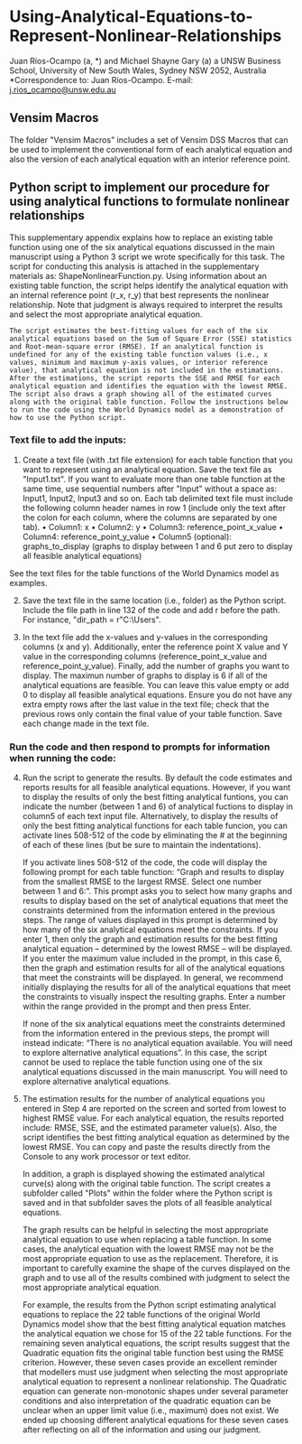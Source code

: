 # Using-Analytical-Equations-to-Represent-Nonlinear-Relationships
Juan Ríos-Ocampo (a, *) and Michael Shayne Gary (a)
a UNSW Business School, University of New South Wales, Sydney NSW 2052, Australia
*Correspondence to: Juan Ríos-Ocampo. E-mail: j.rios_ocampo@unsw.edu.au

## Vensim Macros

The folder "Vensim Macros" includes a set of Vensim DSS Macros that can be used to implement the conventional form of each analytical equation and also the version of each analytical equation with an interior reference point. 

## Python script to implement our procedure for using analytical functions to formulate nonlinear relationships 

This supplementary appendix explains how to replace an existing table function using one of the six analytical equations discussed in the main manuscript using a Python 3 script we wrote specifically for this task. The script for conducting this analysis is attached in the supplementary materials as: ShapeNonlinearFunction.py. Using information about an existing table function, the script helps identify the analytical equation with an internal reference point (r_x, r_y) that best represents the nonlinear relationship. Note that judgment is always required to interpret the results and select the most appropriate analytical equation.
	
	The script estimates the best-fitting values for each of the six analytical equations based on the Sum of Square Error (SSE) statistics and Root-mean-square error (RMSE). If an analytical function is undefined for any of the existing table function values (i.e., x values, minimum and maximum y-axis values, or interior reference value), that analytical equation is not included in the estimations. After the estimations, the script reports the SSE and RMSE for each analytical equation and identifies the equation with the lowest RMSE. The script also draws a graph showing all of the estimated curves along with the original table function. Follow the instructions below to run the code using the World Dynamics model as a demonstration of how to use the Python script.

### Text file to add the inputs:

1. Create a text file (with .txt file extension) for each table function that you want to represent using an analytical equation. Save the text file as "Input1.txt". If you want to evaluate more than one table function at the same time, use sequential numbers after "Input" without a space as: Input1, Input2, Input3 and so on. Each tab delimited text file must include the following column header names in row 1 (include only the text after the colon for each column, where the columns are separated by one tab).
• Column1: x
• Column2: y
• Column3: reference_point_x_value
• Column4: reference_point_y_value
• Column5 (optional): graphs_to_display (graphs to display between 1 and 6 put zero to display all feasible analytical equations)

See the text files for the table functions of the World Dynamics model as examples.

2. Save the text file in the same location (i.e., folder) as the Python script. Include the file path in line 132 of the code and add r before the path. For instance, "dir_path = r"C:\Users\". 

3. In the text file add the x-values and y-values in the corresponding columns (x and y). Additionally, enter the reference point X value and Y value in the corresponding columns (reference_point_x_value and reference_point_y_value). Finally, add the number of graphs you want to display. The maximun number of graphs to display is 6 if all of the analytical equations are feasible. You can leave this value empty or add 0 to display all feasible analytical equations. Ensure you do not have any extra empty rows after the last value in the text file; check that the previous rows only contain the final value of your table function. Save each change made in the text file. 


### Run the code and then respond to prompts for information when running the code:

4. Run the script to generate the results. By default the code estimates and reports results for all feasible analytical equations. However, if you want to display the results of only the best fitting analytical funtions, you can indicate the number (between 1 and 6) of analytical fuctions to display in column5 of each text input file. Alternatively, to display the results of only the best fitting analytical functions for each table funcion, you can activate lines 508-512 of the code by eliminating the # at the beginning of each of these lines (but be sure to maintain the indentations).

	If you activate lines 508-512 of the code, the code will display the following prompt for each table function: “Graph and results to display from the smallest RMSE to the largest RMSE. Select one number between 1 and 6:”. This prompt asks you to select how many graphs and results to display based on the set of analytical equations that meet the constraints determined from the information entered in the previous steps. The range of values displayed in this prompt is determined by how many of the six analytical equations meet the constraints. If you enter 1, then only the graph and estimation results for the best fitting analytical equation – determined by the lowest RMSE – will be displayed. If you enter the maximum value included in the prompt, in this case 6, then the graph and estimation results for all of the analytical equations that meet the constraints will be displayed. In general, we recommend initially displaying the results for all of the analytical equations that meet the constraints to visually inspect the resulting graphs. Enter a number within the range provided in the prompt and then press Enter.
	
	If none of the six analytical equations meet the constraints determined from the information entered in the previous steps, the prompt will instead indicate:
“There is no analytical equation available. You will need to explore alternative analytical equations”. In this case, the script cannot be used to replace the table function using one of the six analytical equations discussed in the main manuscript. You will need to explore alternative analytical equations.

5. The estimation results for the number of analytical equations you entered in Step 4 are reported on the screen and sorted from lowest to highest RMSE value. For each analytical equation, the results reported include: RMSE, SSE, and the estimated parameter value(s). Also, the script identifies the best fitting analytical equation as determined by the lowest RMSE. You can copy and paste the results directly from the Console to any work processor or text editor. 
	
	In addition, a graph is displayed showing the estimated analytical curve(s) along with the original table function. The script creates a subfolder called "Plots" within the folder where the Python script is saved and in that subfolder saves the plots of all feasible analytical equations.
	
	The graph results can be helpful in selecting the most appropriate analytical equation to use when replacing a table function. In some cases, the analytical equation with the lowest RMSE may not be the most appropriate equation to use as the replacement. Therefore, it is important to carefully examine the shape of the curves displayed on the graph and to use all of the results combined with judgment to select the most appropriate analytical equation.
	
	For example, the results from the Python script estimating analytical equations to replace the 22 table functions of the original World Dynamics model show that the best fitting analytical equation matches the analytical equation we chose for 15 of the 22 table functions. For the remaining seven analytical equations, the script results suggest that the Quadratic equation fits the original table function best using the RMSE criterion. However, these seven cases provide an excellent reminder that modellers must use judgment when selecting the most appropriate analytical equation to represent a nonlinear relationship. The Quadratic equation can generate non-monotonic shapes under several parameter conditions and also interpretation of the quadratic equation can be unclear when an upper limit value (i.e., maximum) does not exist. We ended up choosing different analytical equations for these seven cases after reflecting on all of the information and using our judgment.
